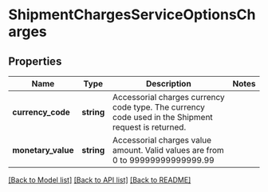 # ShipmentChargesServiceOptionsCharges

## Properties
Name | Type | Description | Notes
------------ | ------------- | ------------- | -------------
**currency_code** | **string** | Accessorial charges currency code type. The currency code used in the Shipment request is returned. | 
**monetary_value** | **string** | Accessorial charges value amount.  Valid values are from 0 to 99999999999999.99 | 

[[Back to Model list]](../../README.md#documentation-for-models) [[Back to API list]](../../README.md#documentation-for-api-endpoints) [[Back to README]](../../README.md)

